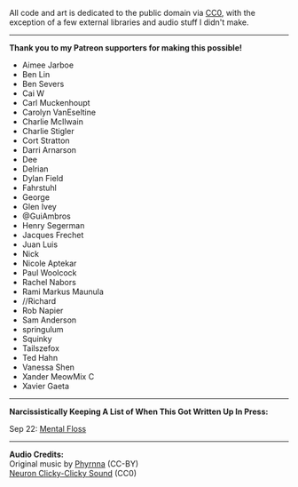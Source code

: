 All code and art is dedicated to the public domain via
[CC0](http://creativecommons.org/publicdomain/zero/1.0/),
with the exception of a few external libraries and audio stuff I didn't make.

---

**Thank you to my Patreon supporters for making this possible!**

* Aimee Jarboe
* Ben Lin
* Ben Severs
* Cai W
* Carl Muckenhoupt
* Carolyn VanEseltine
* Charlie McIlwain
* Charlie Stigler
* Cort Stratton
* Darri Arnarson
* Dee
* Delrian
* Dylan Field
* Fahrstuhl
* George 
* Glen Ivey
* @GuiAmbros
* Henry Segerman
* Jacques Frechet
* Juan Luis
* Nick
* Nicole Aptekar
* Paul Woolcock
* Rachel Nabors
* Rami Markus Maunula
* //Richard
* Rob Napier
* Sam Anderson
* springulum
* Squinky
* Tailszefox
* Ted Hahn
* Vanessa Shen
* Xander MeowMix C
* Xavier Gaeta

---

**Narcissistically Keeping A List of When This Got Written Up In Press:**

Sep 22: [Mental Floss](http://mentalfloss.com/article/68880/interactive-game-shows-what-your-brain-looks-when-youre-anxious)

---

**Audio Credits:**    
Original music by [Phyrnna](https://phyrnna.bandcamp.com/) (CC-BY)    
[Neuron Clicky-Clicky Sound](http://freesound.org/people/BMacZero/sounds/94132/) (CC0)

